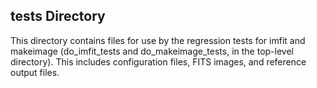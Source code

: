 ## tests Directory

This directory contains files for use by the regression tests for imfit and makeimage (do_imfit_tests and
do_makeimage_tests, in the top-level directory). This includes configuration files, FITS images, and reference
output files.

